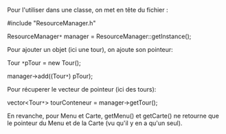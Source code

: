 Pour l'utiliser dans une classe, on met en tête du fichier :

#include "ResourceManager.h"

ResourceManager`*` manager = ResourceManager::getInstance();


Pour ajouter un objet (ici une tour), on ajoute son pointeur:

Tour `*`pTour = new Tour();

manager->add((Tour`*`) pTour);


Pour récuperer le vecteur de pointeur (ici des tours):

vector<Tour`*`> tourConteneur = manager->getTour();



En revanche, pour Menu et Carte, getMenu() et getCarte() ne retourne que le pointeur du Menu et de la Carte (vu qu'il y en a qu'un seul).